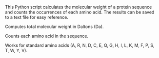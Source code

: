 This Python script calculates the molecular weight of a protein sequence and counts the occurrences of each amino acid. The results can be saved to a text file for easy reference.

Computes total molecular weight in Daltons (Da).

Counts each amino acid in the sequence.

Works for standard amino acids (A, R, N, D, C, E, Q, G, H, I, L, K, M, F, P, S, T, W, Y, V).
